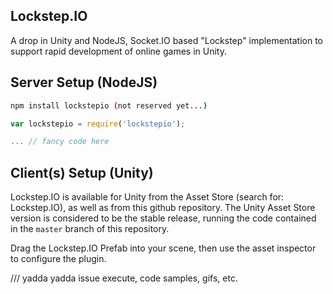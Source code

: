 ## Lockstep.IO

A drop in Unity and NodeJS, Socket.IO based "Lockstep" implementation to support rapid development of online games in Unity.

## Server Setup (NodeJS)

```sh
npm install lockstepio (not reserved yet...)
```

```javascript
var lockstepio = require('lockstepio');

... // fancy code here
```

## Client(s) Setup (Unity)

Lockstep.IO is available for Unity from the Asset Store (search for: Lockstep.IO), as well as from this github repository. The Unity Asset Store version is considered to be the stable release, running the code contained in the `master` branch of this repository.

Drag the Lockstep.IO Prefab into your scene, then use the asset inspector to configure the plugin.


/// yadda yadda issue execute, code samples, gifs, etc.